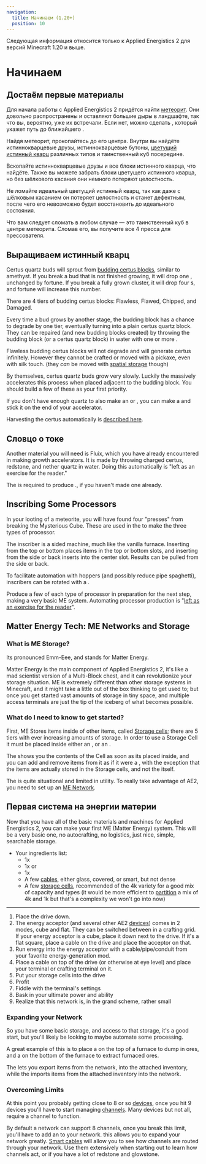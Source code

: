 ```yaml
---
navigation:
  title: Начинаем (1.20+)
  position: 10
---
```


<div class="notification is-info">
  Следующая информация относится только к Applied Energistics 2 для версий Minecraft 1.20 и выше.
</div>

# Начинаем

## Достаём первые материалы

<GameScene zoom="4" background="transparent">
  <ImportStructure src="assets/assemblies/meteor_interior.snbt" />
</GameScene>

Для начала работы с Applied Energistics 2 придётся найти [метеорит](ae2-mechanics/meteorites.md). Они довольно распространены и оставляют большие дыры в ландшафте, так что вы, вероятно, уже их встречали.
Если нет, можно сделать <ItemLink id="meteorite_compass" />, который укажет путь до ближайшего <ItemLink id="mysterious_cube" />.

Найдя метеорит, прокопайтесь до его центра. Внутри вы найдёте истиннокварцевые друзы, истиннокварцевые бутоны, [цветущий истинный кварц](items-blocks-machines/budding_certus.md) различных типов и таинственный куб посередине.

Вскопайте истиннокварцевые друзы и все блоки истинного кварца, что найдёте. Также вы можете забрать блоки цветущего истинного кварца, но без шёлкового касания они немного потеряют целостность.

Не ломайте идеальный цветущий истинный кварц, так как даже с шёлковым касанием он потеряет целостность и станет дефектным, после чего его невозможно будет восстановить до идеального состояния.

Что вам следует сломать в любом случае — это таинственный куб в центре метеорита. Сломав его, вы получите все 4 пресса для прессователя.

## Выращиваем истинный кварц

<GameScene zoom="4" background="transparent">
<ImportStructure src="assets/assemblies/budding_certus_1.snbt" />
</GameScene>

Certus quartz buds will sprout from [budding certus blocks](items-blocks-machines/budding_certus.md), similar to amethyst. If you break a bud that is not finished
growing, it will drop one <ItemLink id="certus_quartz_dust" />, unchanged by fortune. If you break a fully grown cluster, it will drop four
<ItemLink id="certus_quartz_crystal" />s, and fortune will increase this number.

There are 4 tiers of budding certus blocks: Flawless, Flawed, Chipped, and Damaged.

<GameScene zoom="4" background="transparent">
<ImportStructure src="assets/assemblies/budding_blocks.snbt" />
<IsometricCamera yaw="195" pitch="30" />
</GameScene>

Every time a bud grows by another stage, the budding block has a chance to degrade by one tier, eventually turning into
a plain certus quartz block. They can be repaired (and new budding blocks created) by throwing the budding block (or a
certus quartz block) in water with one or more <ItemLink id="charged_certus_quartz_crystal" />.

<RecipeFor id="damaged_budding_quartz" />

Flawless budding certus blocks will not degrade and will generate certus infinitely. However they cannot be crafted or moved
with a pickaxe, even with silk touch. (they *can* be moved with [spatial storage](ae2-mechanics/spatial-io.md) though)

By themselves, certus quartz buds grow very slowly. Luckily the <ItemLink id="growth_accelerator" /> massively
accelerates this process when placed adjacent to the budding block. You should build a few of these as your first priority.

<GameScene zoom="4" background="transparent">
<ImportStructure src="assets/assemblies/budding_certus_2.snbt" />
<IsometricCamera yaw="195" pitch="30" />
</GameScene>

If you don't have enough quartz to also make an <ItemLink id="energy_acceptor" /> or <ItemLink id="vibration_chamber" />,
you can make a <ItemLink id="crank" /> and stick it on the end of your accelerator.

Harvesting the certus automatically is [described here](example-setups/simple-certus-farm.md).

## Словцо о токе

Another material you will need is Fluix, which you have already encountered in making growth accelerators. It is made by throwing charged certus, redstone, and nether quartz in water. Doing this automatically is "left as an exercise for the reader."

The <ItemLink id="charger" /> is required to produce <ItemLink id="charged_certus_quartz_crystal" />., if you haven't made one already.

## Inscribing Some Processors

In your looting of a meteorite, you will have found four "presses" from breaking the Mysterious Cube. These are used in the <ItemLink id="inscriber" /> to make the three types of processor.

<ItemGrid>
  <ItemIcon id="silicon_press" />

  <ItemIcon id="logic_processor_press" />

  <ItemIcon id="calculation_processor_press" />

  <ItemIcon id="engineering_processor_press" />
</ItemGrid>

The inscriber is a sided machine, much like the vanilla furnace. Inserting from the top or bottom places items in the top or bottom slots, and inserting from the side or back inserts into the center slot. Results can be pulled from the side or back.

To facilitate automation with hoppers (and possibly reduce pipe spaghetti), inscribers can be rotated with a <ItemLink id="certus_quartz_wrench" />.

Produce a few of each type of processor in preparation for the next step, making a very basic ME system. Automating processor production is "[left as an exercise for the reader](example-setups/processor-automation.md)".

## Matter Energy Tech: ME Networks and Storage

### What is ME Storage?

Its pronounced Emm-Eee, and stands for Matter Energy.

Matter Energy is the main component of Applied Energistics 2, it's like a mad scientist version of a Multi-Block chest,
and it can revolutionize your storage situation. ME is extremely different than other storage systems in Minecraft, and
it might take a little out of the box thinking to get used to; but once you get started vast amounts of storage in tiny
space, and multiple access terminals are just the tip of the iceberg of what becomes possible.

### What do I need to know to get started?

First, ME Stores items inside of other items, called [Storage cells](items-blocks-machines/storage_cells.md); there are 5 tiers with ever increasing amounts of
storage. In order to use a Storage Cell it must be placed inside either an <ItemLink id="chest" />,
or an <ItemLink id="drive" />.

The <ItemLink id="chest" /> shows you the contents of the Cell as soon as its placed inside, and you
can add and remove items from it as if it were a <ItemLink id="minecraft:chest" />, with the exception that the items are
actually stored in the Storage cells, and not the <ItemLink id="chest" /> itself.

The <ItemLink id="chest" /> is quite situational and limited in utility. To really
take advantage of AE2, you need to set up an [ME Network](ae2-mechanics/me-network-connections.md).

## Первая система на энергии материи

Now that you have all of the basic materials and machines for Applied Energistics 2, you can make your first ME (Matter Energy) system. This will be a very basic one, no autocrafting, no logistics, just nice, simple, searchable storage.

<GameScene zoom="6" interactive={true}>
<ImportStructure src="assets/assemblies/tiny_me_system.snbt" />

</GameScene>

*   Your ingredients list:
    * 1x <ItemLink id="drive" />
    * 1x <ItemLink id="terminal" /> or <ItemLink id="crafting_terminal" />
    * 1x <ItemLink id="energy_acceptor" />
    * A few [cables](items-blocks-machines/cables.md), either glass, covered, or smart, but not dense
    * A few [storage cells](items-blocks-machines/storage_cells.md), recommended of the 4k variety for a good mix of
    capacity and types (it would be more efficient to [partition](items-blocks-machines/cell_workbench.md) a mix of 4k and 1k but that's a complexity we won't go into now)
---
1.  Place the drive down.
2.  The energy acceptor (and several other AE2 [devices](ae2-mechanics/devices.md)) comes in 2 modes, cube and flat. They can be switched between in a crafting grid. If your energy acceptor is a cube, place it down next to the drive. If it's a flat square, place a cable on the drive and place the acceptor on that.
3.  Run energy into the energy acceptor with a cable/pipe/conduit from your favorite energy-generation mod.
4.  Place a cable on top of the drive (or otherwise at eye level) and place your terminal or crafting terminal on it.
5.  Put your storage cells into the drive
6.  Profit
7.  Fiddle with the terminal's settings
8.  Bask in your ultimate power and ability
9.  Realize that this network is, in the grand scheme, rather small

### Expanding your Network

So you have some basic storage, and access to that storage, it's a good start, but you'll likely be looking to maybe
automate some processing.

A great example of this is to place a <ItemLink id="export_bus" /> on the top of a furnace to
dump in ores, and a <ItemLink id="import_bus" />
on the bottom of the furnace to extract furnaced ores.

The <ItemLink id="export_bus" /> lets you export items from the network, into the attached
inventory, while the <ItemLink id="import_bus" /> imports items from the attached inventory into
the network.

### Overcoming Limits

At this point you probably getting close to 8 or so [devices](ae2-mechanics/devices.md), once you hit 9 devices you'll have to start
managing [channels](ae2-mechanics/channels.md). Many devices but not all, require a channel to
function.

By default a network can support 8 channels, once you break this limit, you'll have to add
an <ItemLink id="controller" /> to your network. this allows you to expand your network greatly.
[Smart cables](items-blocks-machines/cables.md) will allow you to see how channels are routed through your network. Use them extensively when starting out to learn how channels act, or if you have a lot of redstone and glowstone.
